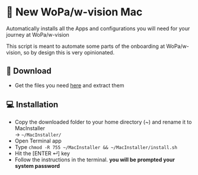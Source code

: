 #  New WoPa/w-vision Mac
Automatically installs all the Apps and configurations you will need for your 
journey at WoPa/w-vision

This script is meant to automate some parts of the onboarding at WoPa/w-vision,
so by design this is very opinionated.

## 💾 Download
- Get the files you need [here](https://github.com/w-vision/MacInstaller/archive/refs/heads/feat-2021.zip) 
  and extract them

## 💻 Installation
- Copy the downloaded folder to your home directory (~) and rename it to MacInstaller 
  <br/>-> `~/MacInstaller/`
- Open Terminal app
- Type `chmod -R 755 ~/MacInstaller && ~/MacInstaller/install.sh`
- Hit the [ENTER ↵] key
- Follow the instructions in the terminal. **you will be prompted your system password**
